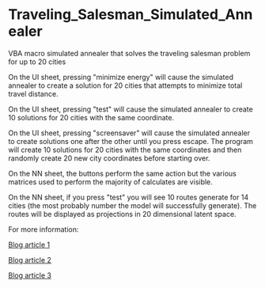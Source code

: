 # Traveling_Salesman_Simulated_Annealer
VBA macro simulated annealer that solves the traveling salesman problem for up to 20 cities

On the UI sheet, pressing "minimize energy" will cause the simulated annealer to create a solution for 20 cities that attempts to minimize total travel distance.

On the UI sheet, pressing "test" will cause the simulated annealer to create 10 solutions for 20 cities with the same coordinate.

On the UI sheet, pressing "screensaver" will cause the simulated annealer to create solutions one after the other until you press escape. The program will create 10 solutions for 20 cities with the same coordinates and then randomly create 20 new city coordinates before starting over.

On the NN sheet, the buttons perform the same action but the various matrices used to perform the majority of calculates are visible.

On the NN sheet, if you press "test" you will see 10 routes generate for 14 cities (the most probably number the model will successfully generate). The routes will be displayed as projections in 20 dimensional latent space.

For more information:

[Blog article 1](https://gwyche.wordpress.com/2024/10/26/neural-network-traveling-salesman-solver/)

[Blog article 2](https://gwyche.wordpress.com/2024/11/10/hopfield-network-with-simulated-annealing/)

[Blog article 3](https://gwyche.wordpress.com/2024/12/07/simulated-annealer-some-observations/)

